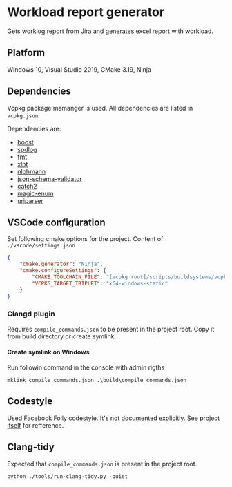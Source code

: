 # Workload report generator

Gets worklog report from Jira and generates excel report with workload.

## Platform

Windows 10, Visual Studio 2019, CMake 3.19, Ninja

## Dependencies

Vcpkg package mamanger is used. All dependencies are listed in `vcpkg.json`.

Dependencies are:

* [boost](https://boost.org)
* [spdlog](https://github.com/gabime/spdlog)
* [fmt](https://github.com/fmtlib/fmt)
* [xlnt](https://github.com/tfussell/xlnt)
* [nlohmann](https://github.com/nlohmann/json)
* [json-schema-validator](https://github.com/pboettch/json-schema-validator)
* [catch2](https://github.com/catchorg/Catch2)
* [magic-enum](https://github.com/Neargye/magic_enum)
* [uriparser](https://github.com/uriparser/uriparser)

## VSCode configuration

Set following cmake options for the project. Content of `./vscode/settings.json`

```json
{
    "cmake.generator": "Ninja",
    "cmake.configureSettings": {
        "CMAKE_TOOLCHAIN_FILE": "[vcpkg root]/scripts/buildsystems/vcpkg.cmake",
        "VCPKG_TARGET_TRIPLET": "x64-windows-static"
    }
}
```

### Clangd plugin

Requires `compile_commands.json` to be  present in the project root. Copy it from build directory or create symlink.

#### Create symlink on Windows

Run followin command in the console with admin rigths

```shell
mklink compile_commands.json .\build\compile_commands.json
```

## Codestyle

Used Facebook Folly codestyle. It's not documented explicitly. See project [itself](https://github.com/facebook/folly) for refference.

## Clang-tidy

Expected that `compile_commands.json` is present in the project root.

```shell
python ./tools/run-clang-tidy.py -quiet
```
